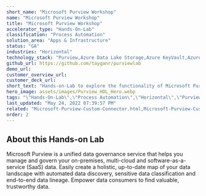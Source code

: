 ```yaml
---
short_name: "Microsoft Purview Workshop"
name: "Microsoft Purview Workshop"
title: "Microsoft Purview Workshop"
accelerator_type: "Hands-On-Lab"
classification: "Process Automation"
solution_area: "Apps & Infrastructure"
status: "GA"
industries: "Horizontal"
technology_stack: "Purview,Azure Data Lake Storage,Azure KeyVault,Azure SQL,Synapse Analytics"
github_url: https://github.com/tayganr/purviewlab
demo_url: 
customer_overview_url: 
customer_deck_url: 
short_text: "Hands-on-Lab to explore the functionality of Microsoft Purview, a unified data governance service that helps you manage and govern your on-premises, multi-cloud and software-as-a-service (SaaS) data"
hero_image: assets/images/Purview_HOL_Hero.webp
tags: "\"Hands-On-Lab\",\"Process Automation\",\"Horizontal\",\"Purview\",\"Azure Data Lake Storage\",\"Azure KeyVault\",\"Azure SQL\",\"Synapse Analytics\",\"Apps & Infrastructure\",\"GA\""
last_updated: "May 24, 2022 07:39:57 PM"
related: "Microsoft-Purview-Custom-Connector.html,Microsoft-Purview-Custom-Types-Tool.html,Data-Governance-Demo-Generator.html,Microsoft-Purview-ML-Lineage.html"
order: 2
---
```

## About this Hands-on Lab

Microsoft Purview is a unified data governance service that helps you manage and govern your on-premises, multi-cloud and software-as-a-service (SaaS) data. Easily create a holistic, up-to-date map of your data landscape with automated data discovery, sensitive data classification and end-to-end data lineage. Empower data consumers to find valuable, trustworthy data.